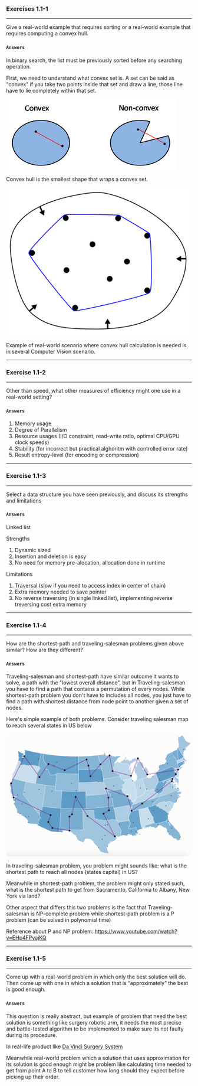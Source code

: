 ### Exercises 1.1-1
---
Give a real-world example that requires sorting or a real-world example that requires computing a convex hull.

#### `Answers`

In binary search, the list must be previously sorted before any searching operation.

First, we need to understand what convex set is. A set can be said as "convex" if you take two points inside that set and draw a line, those line have to lie completely within that set.

![Example of Convex vs Non-convex sets](../Assets/convex-nonconvex-sets.png)

Convex hull is the smallest shape that wraps a  convex set.

![Convex Hull - Rubber Band](../Assets/convex-hull.svg)

Example of real-world scenario where convex hull calculation is needed is in several Computer Vision scenario.

---

### Exercise 1.1-2
---
Other than speed, what other measures of efficiency might one use in a real-world setting?

#### `Answers`

1. Memory usage
2. Degree of Parallelism
3. Resource usages (I/O constraint, read-write ratio, optimal CPU/GPU clock speeds)
4. Stability (for incorrect but practical alghoritm with controlled error rate)
5. Result entropy-level (for encoding or compression)

---

### Exercise 1.1-3
---

Select a data structure you have seen previously, and discuss its strengths and limitations

#### `Answers`

Linked list

Strengths

1. Dynamic sized
2. Insertion and deletion is easy
3. No need for memory pre-alocation, allocation done in runtime

Limitations

1. Traversal (slow if you need to access index in center of chain)
2. Extra memory needed to save pointer
3. No reverse traversing (in single linked list), implementing reverse treversing cost extra memory

---

### Exercise 1.1-4
---
How are the shortest-path and traveling-salesman problems given above similar? How are they different?

#### `Answers`

Traveling-salesman and shortest-path have similar outcome it wants to solve, a path with the "lowest overall distance", but in Traveling-salesman you have to find a path that contains a permutation of every nodes. While shortest-path problem you don't have to includes all nodes, you just have to find a path with shortest distance from node point to another given a set of nodes.

Here's simple example of both problems. Consider traveling salesman map to reach several states in US below

![Example of Convex vs Non-convex sets](../Assets/traveling-salesman.png)

In traveling-salesman problem, you problem might sounds like: what is the shortest path to reach all nodes (states capital) in US?

Meanwhile in shortest-path problem, the problem might only stated such, what is the shortest path to get from Sacramento, California to Albany, New York via land?

Other aspect that differs this two problems is the fact that Traveling-salesman is NP-complete problem while shortest-path problem is a P problem (can be solved in polynomial time)

Reference about P and NP problem: https://www.youtube.com/watch?v=EHp4FPyajKQ


---

### Exercise 1.1-5

---

Come up with a real-world problem in which only the best solution will do. Then come up with one in which a solution that is “approximately” the best is good enough.

#### `Answers`

This question is really abstract, but example of problem that need the best solution is something like surgery robotic arm, it needs the most precise and battle-tested algorithm to be implemented to make sure its not faulty during its procedure. 

In real-life product like [Da Vinci Surgery System](https://www.davincisurgery.com/)

Meanwhile real-world problem which a solution that uses approximation for its solution is good enough might be problem like calculating time needed to get from point A to B to tell customer how long should they expect before picking up their order.